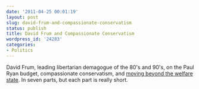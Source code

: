 ```yaml
---
date: '2011-04-25 00:01:19'
layout: post
slug: david-frum-and-compassionate-conservatism
status: publish
title: David Frum and Compassionate Conservatism
wordpress_id: '24283'
categories:
- Politics
---
```


David Frum, leading libertarian demagogue of the 80's and 90's, on the Paul Ryan budget, compassionate conservatism, and [moving beyond the welfare state](http://www.frumforum.com/are-we-moving-beyond-the-welfare-state). In seven parts, but each part is really short.
